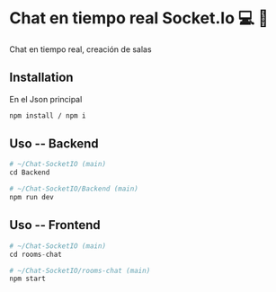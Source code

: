 # Chat en tiempo real Socket.Io 💻 🐶

Chat en tiempo real, creación de salas

## Installation

En el Json principal

```bash
npm install / npm i
```

## Uso -- Backend

```python
# ~/Chat-SocketIO (main)
cd Backend

# ~/Chat-SocketIO/Backend (main)
npm run dev
```
## Uso -- Frontend

```python
# ~/Chat-SocketIO (main)
cd rooms-chat

# ~/Chat-SocketIO/rooms-chat (main)
npm start 
```

